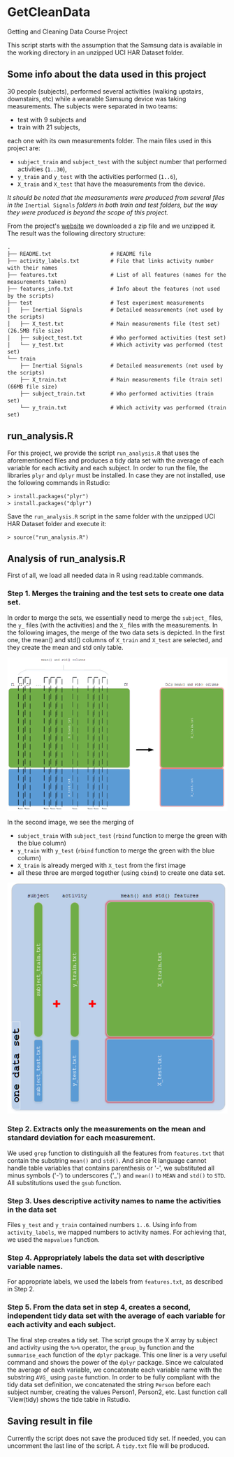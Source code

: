 # GetCleanData
Getting and Cleaning Data Course Project

This script starts with the assumption that the Samsung data is available
in the working directory in an unzipped UCI HAR Dataset folder.

## Some info about the data used in this project ##
30 people (subjects), performed several activities (walking upstairs, downstairs, etc) while a wearable
Samsung device was taking measurements. The subjects were separated in two teams:

* test with 9 subjects and
* train with 21 subjects,

each one with its own measurements folder.
The main files used in this project are:

* `subject_train` and `subject_test` with the subject number that performed activities (`1..30`),
* `y_train` and `y_test` with the activities performed (`1..6`),
* `X_train` and `X_test` that have the measurements from the device.

*It should be noted that the measurements were produced from several files in the* `Inertial Signals` *folders
in both train and test folders, but the way they were produced is beyond the scope of this project.*

From the project's [website](https://class.coursera.org/getdata-011/human_grading/view/courses/973498/assessments/3/submissions) we downloaded a zip file and we unzipped it.
The result was the following directory structure:

    .
    ├── README.txt                   # README file
    ├── activity_labels.txt          # File that links activity number with their names
    ├── features.txt                 # List of all features (names for the measurements taken)
    ├── features_info.txt            # Info about the features (not used by the scripts)
    ├── test                         # Test experiment measurements
    │   ├── Inertial Signals         # Detailed measurements (not used by the scripts)
    │   ├── X_test.txt               # Main measurements file (test set) (26.5MB file size)
    │   ├── subject_test.txt         # Who performed activities (test set)
    │   └── y_test.txt               # Which activity was performed (test set)
    └── train
        ├── Inertial Signals         # Detailed measurements (not used by the scripts)
        ├── X_train.txt              # Main measurements file (train set) (66MB file size)
        ├── subject_train.txt        # Who performed activities (train set)
        └── y_train.txt              # Which activity was performed (train set)

## run_analysis.R ##

For this project, we provide the script `run_analysis.R` that uses the aforementioned files and produces a tidy data set with the average of each variable for each activity and each subject. In order to run the file, the libraries `plyr` and `dplyr` must be installed. In case they are not installed, use the following commands in Rstudio:

    > install.packages("plyr")
    > install.packages("dplyr")

Save the `run_analysis.R` script in the same folder with the unzipped UCI HAR Dataset folder and execute it:

	> source("run_analysis.R")

## Analysis of run_analysis.R ##

First of all, we load all needed data in R using read.table commands.

### Step 1. Merges the training and the test sets to create one data set. ###
In order to merge the sets, we essentially need to merge the `subject_` files, the `y_` files (with the activities)
and the `X_` files with the measurements. In the following images, the merge of the two data sets is depicted.
In the first one, the mean() and std() columns of `X_train` and `X_test` are selected, and they create the mean and std
only table.

![X](https://raw.githubusercontent.com/sotirop/GetCleanData/master/X.png)

In the second image, we see the merging of

* `subject_train` with `subject_test` (`rbind` function to merge the green with the blue column)
* `y_train` with `y_test` (`rbind` function to merge the green with the blue column)
* `X_train` is already merged with `X_test` from the first image
* all these three are merged together (using `cbind`) to create one data set.

![one data set](https://raw.githubusercontent.com/sotirop/GetCleanData/master/one_data_set.png)


### Step 2. Extracts only the measurements on the mean and standard deviation for each measurement. ###
We used `grep` function to distinguish all the features from `features.txt` that contain the substring `mean()` and `std()`.
And since R language cannot handle table variables that contains parenthesis or '-',
we substituted all minus symbols ('-') to underscores ('_') and `mean()` to `MEAN` and `std()` to `STD`.
All substitutions used the `gsub` function.

### Step 3. Uses descriptive activity names to name the activities in the data set ###
Files `y_test` and `y_train` contained numbers `1..6`. Using info from `activity_labels`,
we mapped numbers to activity names. For achieving that, we used the `mapvalues` function.

### Step 4. Appropriately labels the data set with descriptive variable names. ###
For appropriate labels, we used the labels from `features.txt`, as described in Step 2.

### Step 5. From the data set in step 4, creates a second, independent tidy data set with the average of each variable for each activity and each subject. ###
The final step creates a tidy set. The script groups the X array by
subject and activity using the `%>%` operator, the `group_by` function
and the `summarise_each` function of the `dplyr` package. This one
liner is a very useful command and shows the power of the `dplyr`
package. Since we calculated the average of each variable, we
concatenate each variable name with the substring `AVG_` using `paste`
function. In order to be fully compliant with the tidy data set
definition, we concatenated the string `Person` before each subject
number, creating the values Person1, Person2, etc. Last
function call `View(tidy) shows the tide table in Rstudio.


## Saving result in file ##
Currently the script does not save the produced tidy set. If needed, you can uncomment the last line of the script.
A `tidy.txt` file will be produced.
